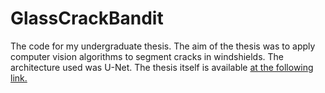 # GlassCrackBandit

The code for my undergraduate thesis. The aim of the thesis was to apply computer vision algorithms to segment cracks in windshields. The architecture used was U-Net.
The thesis itself is available [at the following link.](https://repozitorij.uni-lj.si/IzpisGradiva.php?id=129843&lang=slv)

